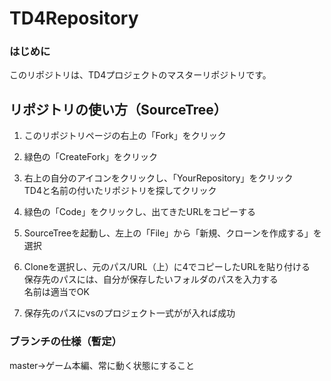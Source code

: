 # TD4Repository

### はじめに

このリポジトリは、TD4プロジェクトのマスターリポジトリです。 

## リポジトリの使い方（SourceTree）

1.  このリポジトリページの右上の「Fork」をクリック  

2.  緑色の「CreateFork」をクリック

3.  右上の自分のアイコンをクリックし、「YourRepository」をクリック  
TD4と名前の付いたリポジトリを探してクリック

4.  緑色の「Code」をクリックし、出てきたURLをコピーする

5.  SourceTreeを起動し、左上の「File」から「新規、クローンを作成する」を選択

6.  Cloneを選択し、元のパス/URL（上）に4でコピーしたURLを貼り付ける  
保存先のパスには、自分が保存したいフォルダのパスを入力する  
名前は適当でOK

7.  保存先のパスにvsのプロジェクト一式がが入れば成功


### ブランチの仕様（暫定）

master->ゲーム本編、常に動く状態にすること

###
